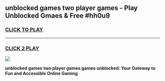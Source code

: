 
## unblocked games two player games - Play Unblocked Gmaes & Free #hh0u9
<h3>
<a href="https://news.freeplayer.one?title=unblocked_games_two_player_games&ref=24F">CLICK TO PLAY</a></h3>
<hr>

<h3>
<a href="https://news.freeplayer.one?title=unblocked_games_two_player_games&ref=24F">CLICK 2 PLAY</a>
  
</h3>

<a href="https://news.freeplayer.one?title=unblocked_games_two_player_games&ref=24F/"><img src="https://clearcache.store/games.png"></a>


**unblocked games two player games games unblocked: Your Gateway to Fun and Accessible Online Gaming**
